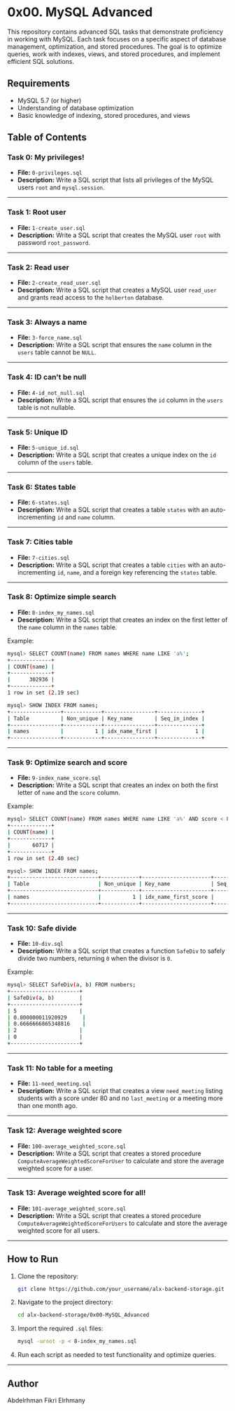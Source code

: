 # 0x00. MySQL Advanced

This repository contains advanced SQL tasks that demonstrate proficiency in working with MySQL. Each task focuses on a specific aspect of database management, optimization, and stored procedures. The goal is to optimize queries, work with indexes, views, and stored procedures, and implement efficient SQL solutions.

## Requirements
- MySQL 5.7 (or higher)
- Understanding of database optimization
- Basic knowledge of indexing, stored procedures, and views

## Table of Contents

### Task 0: My privileges!

- **File:** `0-privileges.sql`
- **Description:** Write a SQL script that lists all privileges of the MySQL users `root` and `mysql.session`.

---

### Task 1: Root user

- **File:** `1-create_user.sql`
- **Description:** Write a SQL script that creates the MySQL user `root` with password `root_password`.

---

### Task 2: Read user

- **File:** `2-create_read_user.sql`
- **Description:** Write a SQL script that creates a MySQL user `read_user` and grants read access to the `holberton` database.

---

### Task 3: Always a name

- **File:** `3-force_name.sql`
- **Description:** Write a SQL script that ensures the `name` column in the `users` table cannot be `NULL`.

---

### Task 4: ID can't be null

- **File:** `4-id_not_null.sql`
- **Description:** Write a SQL script that ensures the `id` column in the `users` table is not nullable.

---

### Task 5: Unique ID

- **File:** `5-unique_id.sql`
- **Description:** Write a SQL script that creates a unique index on the `id` column of the `users` table.

---

### Task 6: States table

- **File:** `6-states.sql`
- **Description:** Write a SQL script that creates a table `states` with an auto-incrementing `id` and `name` column.

---

### Task 7: Cities table

- **File:** `7-cities.sql`
- **Description:** Write a SQL script that creates a table `cities` with an auto-incrementing `id`, `name`, and a foreign key referencing the `states` table.

---

### Task 8: Optimize simple search

- **File:** `8-index_my_names.sql`
- **Description:** Write a SQL script that creates an index on the first letter of the `name` column in the `names` table.

Example:
```bash
mysql> SELECT COUNT(name) FROM names WHERE name LIKE 'a%';
+-------------+
| COUNT(name) |
+-------------+
|      302936 |
+-------------+
1 row in set (2.19 sec)

mysql> SHOW INDEX FROM names;
+----------------+------------+----------------+--------------+
| Table          | Non_unique | Key_name       | Seq_in_index |
+----------------+------------+----------------+--------------+
| names          |          1 | idx_name_first |            1 |
+----------------+------------+----------------+--------------+
```

---

### Task 9: Optimize search and score

- **File:** `9-index_name_score.sql`
- **Description:** Write a SQL script that creates an index on both the first letter of `name` and the `score` column.

Example:
```bash
mysql> SELECT COUNT(name) FROM names WHERE name LIKE 'a%' AND score < 80;
+-------------+
| COUNT(name) |
+-------------+
|       60717 |
+-------------+
1 row in set (2.40 sec)

mysql> SHOW INDEX FROM names;
+----------------------------+------------+----------------------+--------------+
| Table                      | Non_unique | Key_name             | Seq_in_index |
+----------------------------+------------+----------------------+--------------+
| names                      |          1 | idx_name_first_score |            1 |
+----------------------------+------------+----------------------+--------------+
```

---

### Task 10: Safe divide

- **File:** `10-div.sql`
- **Description:** Write a SQL script that creates a function `SafeDiv` to safely divide two numbers, returning `0` when the divisor is `0`.

Example:
```bash
mysql> SELECT SafeDiv(a, b) FROM numbers;
+----------------------+
| SafeDiv(a, b)        |
+----------------------+
| 5                    |
| 0.800000011920929     |
| 0.6666666865348816    |
| 2                    |
| 0                    |
+----------------------+
```

---

### Task 11: No table for a meeting

- **File:** `11-need_meeting.sql`
- **Description:** Write a SQL script that creates a view `need_meeting` listing students with a score under 80 and no `last_meeting` or a meeting more than one month ago.

---

### Task 12: Average weighted score

- **File:** `100-average_weighted_score.sql`
- **Description:** Write a SQL script that creates a stored procedure `ComputeAverageWeightedScoreForUser` to calculate and store the average weighted score for a user.

---

### Task 13: Average weighted score for all!

- **File:** `101-average_weighted_score.sql`
- **Description:** Write a SQL script that creates a stored procedure `ComputeAverageWeightedScoreForUsers` to calculate and store the average weighted score for all users.

---

## How to Run

1. Clone the repository:
   ```bash
   git clone https://github.com/your_username/alx-backend-storage.git
   ```

2. Navigate to the project directory:
   ```bash
   cd alx-backend-storage/0x00-MySQL_Advanced
   ```

3. Import the required `.sql` files:
   ```bash
   mysql -uroot -p < 8-index_my_names.sql
   ```

4. Run each script as needed to test functionality and optimize queries.

---

## Author
Abdelrhman Fikri Elrhmany
